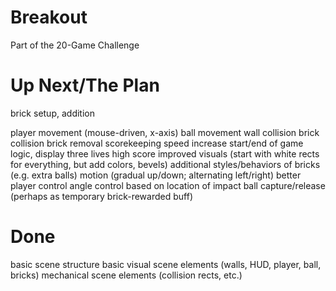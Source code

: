 # Breakout

Part of the 20-Game Challenge

# Up Next/The Plan

brick setup, addition

player movement (mouse-driven, x-axis)
ball movement
wall collision
brick collision
brick removal
scorekeeping
speed increase
start/end of game logic, display
three lives
high score
improved visuals (start with white rects for everything, but add colors, bevels)
additional styles/behaviors of bricks (e.g. extra balls)
	motion (gradual up/down; alternating left/right)
better player control
	angle control based on location of impact
	ball capture/release (perhaps as temporary brick-rewarded buff)

# Done

basic scene structure
basic visual scene elements (walls, HUD, player, ball, bricks)
mechanical scene elements (collision rects, etc.)
